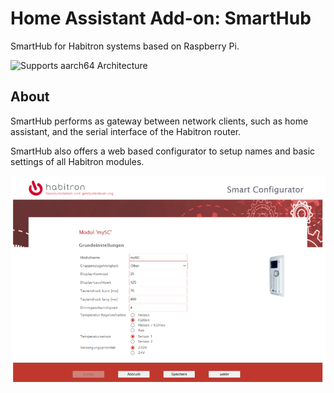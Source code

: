 # Home Assistant Add-on: SmartHub

SmartHub for Habitron systems based on Raspberry Pi.

![Supports aarch64 Architecture][aarch64-shield]

## About

SmartHub performs as gateway between network clients, such as home assistant, and the serial interface of the Habitron router.

SmartHub also offers a web based configurator to setup names and basic settings of all Habitron modules.

<img src="../images/configurator.png" alt="Smart Configurator" width="600">

[aarch64-shield]: https://img.shields.io/badge/aarch64-yes-green.svg
